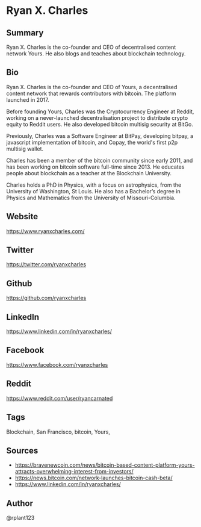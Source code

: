 # Ryan X. Charles

## Summary
Ryan X. Charles is the co-founder and CEO of decentralised content network Yours. He also blogs and teaches about blockchain technology.

## Bio
Ryan X. Charles is the co-founder and CEO of Yours, a decentralised content network that rewards contributors with bitcoin. The platform launched in 2017.

Before founding Yours, Charles was the Cryptocurrency Engineer at Reddit, working on a never-launched decentralisation project to distribute crypto equity to Reddit users. He also developed bitcoin multisig security at BitGo. 

Previously, Charles was a Software Engineer at BitPay, developing bitpay, a javascript implementation of bitcoin, and Copay, the world's first p2p multisig wallet.

Charles has been a member of the bitcoin community since early 2011, and has been working on bitcoin software full-time since 2013. He educates people about blockchain as a teacher at the Blockchain University. 

Charles holds a PhD in Physics, with a focus on astrophysics, from the University of Washington, St Louis. He also has a Bachelor’s degree in Physics and Mathematics from the University of Missouri-Columbia.

## Website
https://www.ryanxcharles.com/

## Twitter
https://twitter.com/ryanxcharles

## Github
https://github.com/ryanxcharles

## LinkedIn
https://www.linkedin.com/in/ryanxcharles/

## Facebook
https://www.facebook.com/ryanxcharles

## Reddit
https://www.reddit.com/user/ryancarnated

## Tags
Blockchain, San Francisco, bitcoin, Yours, 

## Sources
* https://bravenewcoin.com/news/bitcoin-based-content-platform-yours-attracts-overwhelming-interest-from-investors/
* https://news.bitcoin.com/network-launches-bitcoin-cash-beta/
* https://www.linkedin.com/in/ryanxcharles/

## Author
@rplant123
